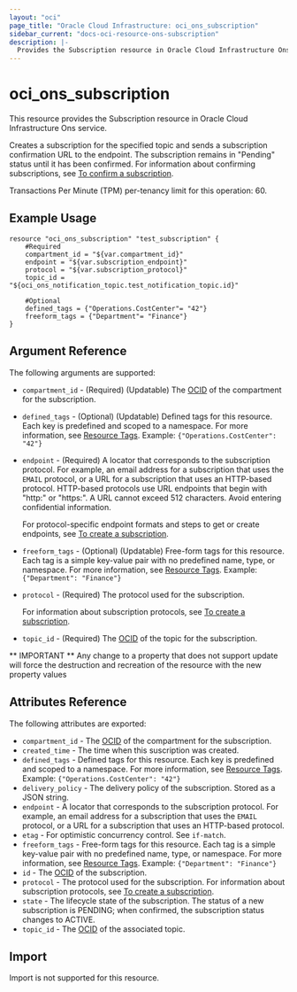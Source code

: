 ```yaml
---
layout: "oci"
page_title: "Oracle Cloud Infrastructure: oci_ons_subscription"
sidebar_current: "docs-oci-resource-ons-subscription"
description: |-
  Provides the Subscription resource in Oracle Cloud Infrastructure Ons service
---
```


# oci_ons_subscription
This resource provides the Subscription resource in Oracle Cloud Infrastructure Ons service.

Creates a subscription for the specified topic and sends a subscription confirmation URL to the endpoint. The subscription remains in "Pending" status until it has been confirmed. 
For information about confirming subscriptions, see 
[To confirm a subscription](https://docs.cloud.oracle.com/iaas/Content/Notification/Tasks/managingtopicsandsubscriptions.htm#confirmSub).

Transactions Per Minute (TPM) per-tenancy limit for this operation: 60.


## Example Usage

```hcl
resource "oci_ons_subscription" "test_subscription" {
	#Required
	compartment_id = "${var.compartment_id}"
	endpoint = "${var.subscription_endpoint}"
	protocol = "${var.subscription_protocol}"
	topic_id = "${oci_ons_notification_topic.test_notification_topic.id}"

	#Optional
	defined_tags = {"Operations.CostCenter"= "42"}
	freeform_tags = {"Department"= "Finance"}
}
```

## Argument Reference

The following arguments are supported:

* `compartment_id` - (Required) (Updatable) The [OCID](https://docs.cloud.oracle.com/iaas/Content/General/Concepts/identifiers.htm) of the compartment for the subscription. 
* `defined_tags` - (Optional) (Updatable) Defined tags for this resource. Each key is predefined and scoped to a namespace. For more information, see [Resource Tags](https://docs.cloud.oracle.com/iaas/Content/General/Concepts/resourcetags.htm).  Example: `{"Operations.CostCenter": "42"}` 
* `endpoint` - (Required) A locator that corresponds to the subscription protocol.  For example, an email address for a subscription that uses the `EMAIL` protocol, or a URL for a subscription that uses an HTTP-based protocol. HTTP-based protocols use URL endpoints that begin with "http:" or "https:". A URL cannot exceed 512 characters. Avoid entering confidential information.

	For protocol-specific endpoint formats and steps to get or create endpoints, see  [To create a subscription](https://docs.cloud.oracle.com/iaas/Content/Notification/Tasks/managingtopicsandsubscriptions.htm#createSub). 
* `freeform_tags` - (Optional) (Updatable) Free-form tags for this resource. Each tag is a simple key-value pair with no predefined name, type, or namespace. For more information, see [Resource Tags](https://docs.cloud.oracle.com/iaas/Content/General/Concepts/resourcetags.htm).  Example: `{"Department": "Finance"}` 
* `protocol` - (Required) The protocol used for the subscription. 

	For information about subscription protocols, see  [To create a subscription](https://docs.cloud.oracle.com/iaas/Content/Notification/Tasks/managingtopicsandsubscriptions.htm#createSub). 
* `topic_id` - (Required) The [OCID](https://docs.cloud.oracle.com/iaas/Content/General/Concepts/identifiers.htm) of the topic for the subscription. 


** IMPORTANT **
Any change to a property that does not support update will force the destruction and recreation of the resource with the new property values

## Attributes Reference

The following attributes are exported:

* `compartment_id` - The [OCID](https://docs.cloud.oracle.com/iaas/Content/General/Concepts/identifiers.htm) of the compartment for the subscription. 
* `created_time` - The time when this suscription was created. 
* `defined_tags` - Defined tags for this resource. Each key is predefined and scoped to a namespace. For more information, see [Resource Tags](https://docs.cloud.oracle.com/iaas/Content/General/Concepts/resourcetags.htm).  Example: `{"Operations.CostCenter": "42"}` 
* `delivery_policy` - The delivery policy of the subscription. Stored as a JSON string.
* `endpoint` - A locator that corresponds to the subscription protocol.  For example, an email address for a subscription that uses the `EMAIL` protocol, or a URL for a subscription that uses an HTTP-based protocol. 
* `etag` - For optimistic concurrency control. See `if-match`. 
* `freeform_tags` - Free-form tags for this resource. Each tag is a simple key-value pair with no predefined name, type, or namespace. For more information, see [Resource Tags](https://docs.cloud.oracle.com/iaas/Content/General/Concepts/resourcetags.htm).  Example: `{"Department": "Finance"}` 
* `id` - The [OCID](https://docs.cloud.oracle.com/iaas/Content/General/Concepts/identifiers.htm) of the subscription. 
* `protocol` - The protocol used for the subscription.  For information about subscription protocols, see  [To create a subscription](https://docs.cloud.oracle.com/iaas/Content/Notification/Tasks/managingtopicsandsubscriptions.htm#createSub). 
* `state` - The lifecycle state of the subscription. The status of a new subscription is PENDING; when confirmed, the subscription status changes to ACTIVE. 
* `topic_id` - The [OCID](https://docs.cloud.oracle.com/iaas/Content/General/Concepts/identifiers.htm) of the associated topic. 

## Import

Import is not supported for this resource.

